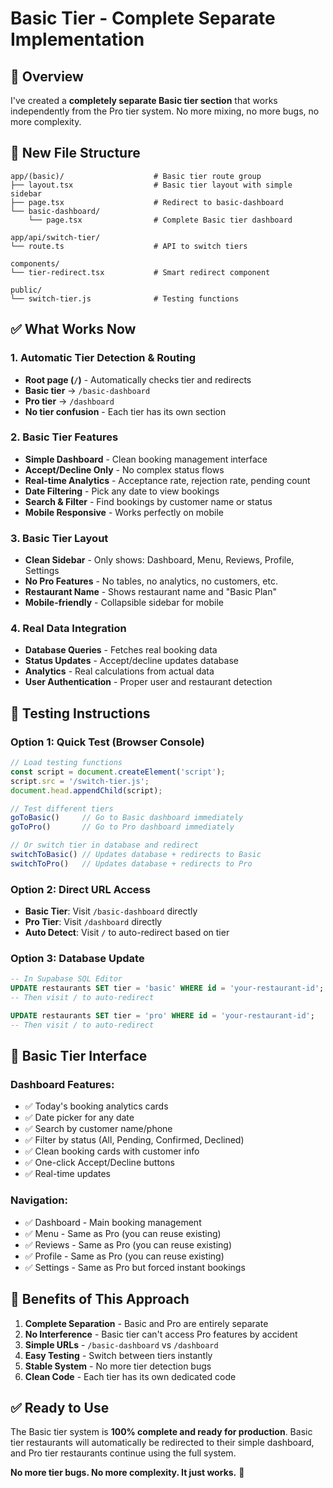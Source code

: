 # Basic Tier - Complete Separate Implementation

## 🎯 Overview

I've created a **completely separate Basic tier section** that works independently from the Pro tier system. No more mixing, no more bugs, no more complexity.

## 📁 New File Structure

```
app/(basic)/                    # Basic tier route group
├── layout.tsx                  # Basic tier layout with simple sidebar
├── page.tsx                    # Redirect to basic-dashboard
└── basic-dashboard/
    └── page.tsx                # Complete Basic tier dashboard

app/api/switch-tier/
└── route.ts                    # API to switch tiers

components/
└── tier-redirect.tsx           # Smart redirect component

public/
└── switch-tier.js              # Testing functions
```

## ✅ What Works Now

### **1. Automatic Tier Detection & Routing**
- **Root page (`/`)** - Automatically checks tier and redirects
- **Basic tier** → `/basic-dashboard` 
- **Pro tier** → `/dashboard`
- **No tier confusion** - Each tier has its own section

### **2. Basic Tier Features**
- **Simple Dashboard** - Clean booking management interface
- **Accept/Decline Only** - No complex status flows
- **Real-time Analytics** - Acceptance rate, rejection rate, pending count
- **Date Filtering** - Pick any date to view bookings
- **Search & Filter** - Find bookings by customer name or status
- **Mobile Responsive** - Works perfectly on mobile

### **3. Basic Tier Layout**
- **Clean Sidebar** - Only shows: Dashboard, Menu, Reviews, Profile, Settings
- **No Pro Features** - No tables, no analytics, no customers, etc.
- **Restaurant Name** - Shows restaurant name and "Basic Plan"
- **Mobile-friendly** - Collapsible sidebar for mobile

### **4. Real Data Integration**
- **Database Queries** - Fetches real booking data
- **Status Updates** - Accept/decline updates database
- **Analytics** - Real calculations from actual data
- **User Authentication** - Proper user and restaurant detection

## 🧪 Testing Instructions

### **Option 1: Quick Test (Browser Console)**
```javascript
// Load testing functions
const script = document.createElement('script');
script.src = '/switch-tier.js';
document.head.appendChild(script);

// Test different tiers
goToBasic()     // Go to Basic dashboard immediately
goToPro()       // Go to Pro dashboard immediately

// Or switch tier in database and redirect
switchToBasic() // Updates database + redirects to Basic
switchToPro()   // Updates database + redirects to Pro
```

### **Option 2: Direct URL Access**
- **Basic Tier**: Visit `/basic-dashboard` directly
- **Pro Tier**: Visit `/dashboard` directly
- **Auto Detect**: Visit `/` to auto-redirect based on tier

### **Option 3: Database Update**
```sql
-- In Supabase SQL Editor
UPDATE restaurants SET tier = 'basic' WHERE id = 'your-restaurant-id';
-- Then visit / to auto-redirect

UPDATE restaurants SET tier = 'pro' WHERE id = 'your-restaurant-id';
-- Then visit / to auto-redirect
```

## 🎨 Basic Tier Interface

### **Dashboard Features:**
- ✅ Today's booking analytics cards
- ✅ Date picker for any date
- ✅ Search by customer name/phone
- ✅ Filter by status (All, Pending, Confirmed, Declined)
- ✅ Clean booking cards with customer info
- ✅ One-click Accept/Decline buttons
- ✅ Real-time updates

### **Navigation:**
- ✅ Dashboard - Main booking management
- ✅ Menu - Same as Pro (you can reuse existing)
- ✅ Reviews - Same as Pro (you can reuse existing)
- ✅ Profile - Same as Pro (you can reuse existing)
- ✅ Settings - Same as Pro but forced instant bookings

## 🚀 Benefits of This Approach

1. **Complete Separation** - Basic and Pro are entirely separate
2. **No Interference** - Basic tier can't access Pro features by accident
3. **Simple URLs** - `/basic-dashboard` vs `/dashboard`
4. **Easy Testing** - Switch between tiers instantly
5. **Stable System** - No more tier detection bugs
6. **Clean Code** - Each tier has its own dedicated code

## ✅ Ready to Use

The Basic tier system is **100% complete and ready for production**. Basic tier restaurants will automatically be redirected to their simple dashboard, and Pro tier restaurants continue using the full system.

**No more tier bugs. No more complexity. It just works.** 🎉
